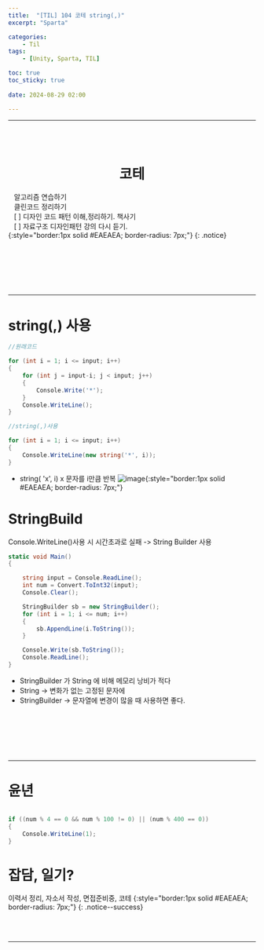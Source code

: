 ```yaml
---
title:  "[TIL] 104 코테 string(,)"
excerpt: "Sparta"

categories:
    - Til
tags:
    - [Unity, Sparta, TIL]

toc: true
toc_sticky: true
 
date: 2024-08-29 02:00

---
```

- - -


<BR><BR>

<center><H1>  코테 </H1></center>

&nbsp;&nbsp; 알고리즘 연습하기     
&nbsp;&nbsp; 클린코드 정리하기   
&nbsp;&nbsp; [ ] 디자인 코드 패턴 이해,정리하기. 책사기  
&nbsp;&nbsp; [ ] 자료구조 디자인패턴 강의 다시 듣기.   
{:style="border:1px solid #EAEAEA; border-radius: 7px;"}
{: .notice}  


<br><br><br><br><br>
- - - 

# string(,) 사용

<div class="notice--primary" markdown="1"> 

```c# 
//원래코드

for (int i = 1; i <= input; i++)
{
    for (int j = input-i; j < input; j++)
    {
        Console.Write('*');
    }
    Console.WriteLine();
}

//string(,)사용

for (int i = 1; i <= input; i++)
{
    Console.WriteLine(new string('*', i));
}

```
- string( 'x', i) x 문자를 i만큼 반복
![image](https://github.com/user-attachments/assets/46afca5c-44cd-4f19-8a29-78efa0013578){:style="border:1px solid #EAEAEA; border-radius: 7px;"}  

</div>


# StringBuild
Console.WriteLine()사용 시 시간초과로 실패 -> String Builder 사용  

<div class="notice--primary" markdown="1"> 

```c# 
static void Main()
{

    string input = Console.ReadLine();
    int num = Convert.ToInt32(input);
    Console.Clear();

    StringBuilder sb = new StringBuilder();
    for (int i = 1; i <= num; i++)
    {
        sb.AppendLine(i.ToString());
    }

    Console.Write(sb.ToString());
    Console.ReadLine();
}

```
- StringBuilder 가 String 에 비해 메모리 낭비가 적다
- String -> 변화가 없는 고정된 문자에
- StringBuilder -> 문자열에 변경이 많을 때 사용하면 좋다.

</div>
 
<br><br><br><br><br>
- - - 

# 윤년

<div class="notice--primary" markdown="1"> 

```c# 

if ((num % 4 == 0 && num % 100 != 0) || (num % 400 == 0))
{
    Console.WriteLine(1); 
}

```

</div>

# 잡담, 일기?
이력서 정리, 자소서 작성, 면접준비중, 코테
{:style="border:1px solid #EAEAEA; border-radius: 7px;"}
{: .notice--success}  

<br><br>
- - -
